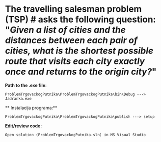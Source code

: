 # The travelling salesman problem (TSP) # asks the following question: "*Given a list of cities and the distances between each pair of cities, what is the shortest possible route that visits each city exactly once and returns to the origin city?*"

**Path to the .exe file:**
```
ProblemTrgovackogPutnika\ProblemTrgovackogPutnika\bin\Debug ---> Jadranka.exe
```


**
Instalacija programa:**
```
ProblemTrgovackogPutnika\ProblemTrgovackogPutnika\publish ---> setup
```



**Edit/review code:**
```
Open solution (ProblemTrgovackogPutnika.sln) in MS Visual Studio
```